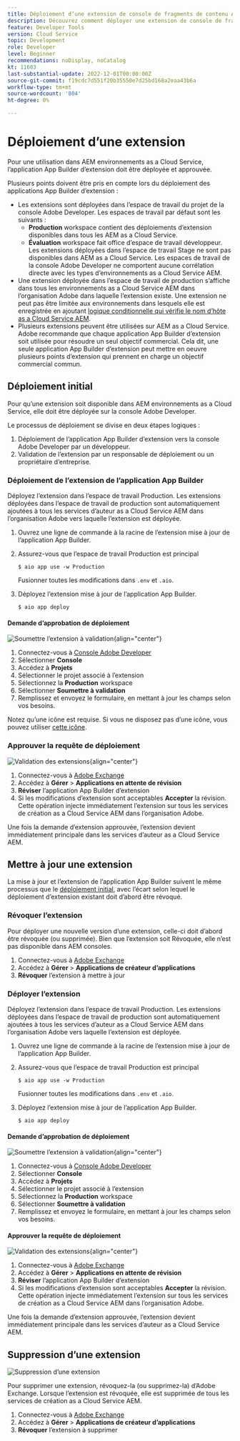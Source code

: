 ```yaml
---
title: Déploiement d’une extension de console de fragments de contenu AEM
description: Découvrez comment déployer une extension de console de fragments de contenu AEM.
feature: Developer Tools
version: Cloud Service
topic: Development
role: Developer
level: Beginner
recommendations: noDisplay, noCatalog
kt: 11603
last-substantial-update: 2022-12-01T00:00:00Z
source-git-commit: f19cdc7d551f20b35550e7d25bd168a2eaa43b6a
workflow-type: tm+mt
source-wordcount: '804'
ht-degree: 0%

---
```



# Déploiement d’une extension

Pour une utilisation dans AEM environnements as a Cloud Service, l’application App Builder d’extension doit être déployée et approuvée.

Plusieurs points doivent être pris en compte lors du déploiement des applications App Builder d’extension :

+ Les extensions sont déployées dans l’espace de travail du projet de la console Adobe Developer. Les espaces de travail par défaut sont les suivants :
   + __Production__ workspace contient des déploiements d’extension disponibles dans tous les AEM as a Cloud Service.
   + __Évaluation__ workspace fait office d’espace de travail développeur. Les extensions déployées dans l’espace de travail Stage ne sont pas disponibles dans AEM as a Cloud Service.
Les espaces de travail de la console Adobe Developer ne comportent aucune corrélation directe avec les types d’environnements as a Cloud Service AEM.
+ Une extension déployée dans l’espace de travail de production s’affiche dans tous les environnements as a Cloud Service AEM dans l’organisation Adobe dans laquelle l’extension existe.
Une extension ne peut pas être limitée aux environnements dans lesquels elle est enregistrée en ajoutant [logique conditionnelle qui vérifie le nom d’hôte as a Cloud Service AEM](https://developer.adobe.com/uix/docs/guides/publication/#enabling-extension-only-on-specific-aem-environments).
+ Plusieurs extensions peuvent être utilisées sur AEM as a Cloud Service. Adobe recommande que chaque application App Builder d’extension soit utilisée pour résoudre un seul objectif commercial. Cela dit, une seule application App Builder d’extension peut mettre en oeuvre plusieurs points d’extension qui prennent en charge un objectif commercial commun.

## Déploiement initial

Pour qu’une extension soit disponible dans AEM environnements as a Cloud Service, elle doit être déployée sur la console Adobe Developer.

Le processus de déploiement se divise en deux étapes logiques :

1. Déploiement de l’application App Builder d’extension vers la console Adobe Developer par un développeur.
1. Validation de l’extension par un responsable de déploiement ou un propriétaire d’entreprise.

### Déploiement de l’extension de l’application App Builder

Déployez l’extension dans l’espace de travail Production. Les extensions déployées dans l’espace de travail de production sont automatiquement ajoutées à tous les services d’auteur as a Cloud Service AEM dans l’organisation Adobe vers laquelle l’extension est déployée.

1. Ouvrez une ligne de commande à la racine de l’extension mise à jour de l’application App Builder.
1. Assurez-vous que l’espace de travail Production est principal

   ```shell
   $ aio app use -w Production
   ```

   Fusionner toutes les modifications dans `.env` et `.aio`.

1. Déployez l’extension mise à jour de l’application App Builder.

   ```shell
   $ aio app deploy
   ```

#### Demande d’approbation de déploiement

![Soumettre l’extension à validation](./assets/deploy/submit-for-approval.png){align="center"}

1. Connectez-vous à [Console Adobe Developer](https://developer.adobe.com)
1. Sélectionner __Console__
1. Accédez à __Projets__
1. Sélectionner le projet associé à l’extension
1. Sélectionnez la __Production__ workspace
1. Sélectionner __Soumettre à validation__
1. Remplissez et envoyez le formulaire, en mettant à jour les champs selon vos besoins.

Notez qu’une icône est requise. Si vous ne disposez pas d’une icône, vous pouvez utiliser [cette icône](./assets/deploy/icon.png).

### Approuver la requête de déploiement

![Validation des extensions](./assets/deploy/adobe-exchange.png){align="center"}

1. Connectez-vous à [Adobe Exchange](https://exchange.adobe.com/)
1. Accédez à __Gérer__ > __Applications en attente de révision__
1. __Réviser__ l’application App Builder d’extension
1. Si les modifications d’extension sont acceptables __Accepter__ la révision. Cette opération injecte immédiatement l’extension sur tous les services de création as a Cloud Service AEM dans l’organisation Adobe.

Une fois la demande d’extension approuvée, l’extension devient immédiatement principale dans les services d’auteur as a Cloud Service AEM.

## Mettre à jour une extension

La mise à jour et l’extension de l’application App Builder suivent le même processus que le [déploiement initial](#initial-deployment), avec l’écart selon lequel le déploiement d’extension existant doit d’abord être révoqué.

### Révoquer l’extension

Pour déployer une nouvelle version d’une extension, celle-ci doit d’abord être révoquée (ou supprimée). Bien que l’extension soit Révoquée, elle n’est pas disponible dans AEM consoles.

1. Connectez-vous à [Adobe Exchange](https://exchange.adobe.com/)
1. Accédez à __Gérer__ > __Applications de créateur d’applications__
1. __Révoquer__ l’extension à mettre à jour

### Déployer l’extension

Déployez l’extension dans l’espace de travail Production. Les extensions déployées dans l’espace de travail de production sont automatiquement ajoutées à tous les services d’auteur as a Cloud Service AEM dans l’organisation Adobe vers laquelle l’extension est déployée.

1. Ouvrez une ligne de commande à la racine de l’extension mise à jour de l’application App Builder.
1. Assurez-vous que l’espace de travail Production est principal

   ```shell
   $ aio app use -w Production
   ```

   Fusionner toutes les modifications dans `.env` et `.aio`.

1. Déployez l’extension mise à jour de l’application App Builder.

   ```shell
   $ aio app deploy
   ```

#### Demande d’approbation de déploiement

![Soumettre l’extension à validation](./assets/deploy/submit-for-approval.png){align="center"}

1. Connectez-vous à [Console Adobe Developer](https://developer.adobe.com)
1. Sélectionner __Console__
1. Accédez à __Projets__
1. Sélectionner le projet associé à l’extension
1. Sélectionnez la __Production__ workspace
1. Sélectionner __Soumettre à validation__
1. Remplissez et envoyez le formulaire, en mettant à jour les champs selon vos besoins.

#### Approuver la requête de déploiement

![Validation des extensions](./assets/deploy/adobe-exchange.png){align="center"}

1. Connectez-vous à [Adobe Exchange](https://exchange.adobe.com/)
1. Accédez à __Gérer__ > __Applications en attente de révision__
1. __Réviser__ l’application App Builder d’extension
1. Si les modifications d’extension sont acceptables __Accepter__ la révision. Cette opération injecte immédiatement l’extension sur tous les services de création as a Cloud Service AEM dans l’organisation Adobe.

Une fois la demande d’extension approuvée, l’extension devient immédiatement principale dans les services d’auteur as a Cloud Service AEM.

## Suppression d’une extension

![Suppression d’une extension](./assets/deploy/revoke.png)

Pour supprimer une extension, révoquez-la (ou supprimez-la) d’Adobe Exchange. Lorsque l’extension est révoquée, elle est supprimée de tous les services de création as a Cloud Service AEM.

1. Connectez-vous à [Adobe Exchange](https://exchange.adobe.com/)
1. Accédez à __Gérer__ > __Applications de créateur d’applications__
1. __Révoquer__ l’extension à supprimer
